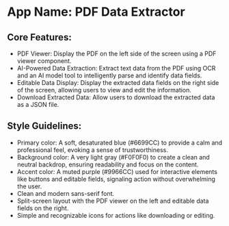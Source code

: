 # **App Name**: PDF Data Extractor

## Core Features:

- PDF Viewer: Display the PDF on the left side of the screen using a PDF viewer component.
- AI-Powered Data Extraction: Extract text data from the PDF using OCR and an AI model tool to intelligently parse and identify data fields.
- Editable Data Display: Display the extracted data fields on the right side of the screen, allowing users to view and edit the information.
- Download Extracted Data: Allow users to download the extracted data as a JSON file.

## Style Guidelines:

- Primary color: A soft, desaturated blue (#6699CC) to provide a calm and professional feel, evoking a sense of trustworthiness.
- Background color: A very light gray (#F0F0F0) to create a clean and neutral backdrop, ensuring readability and focus on the content.
- Accent color: A muted purple (#9966CC) used for interactive elements like buttons and editable fields, signaling action without overwhelming the user.
- Clean and modern sans-serif font.
- Split-screen layout with the PDF viewer on the left and editable data fields on the right.
- Simple and recognizable icons for actions like downloading or editing.